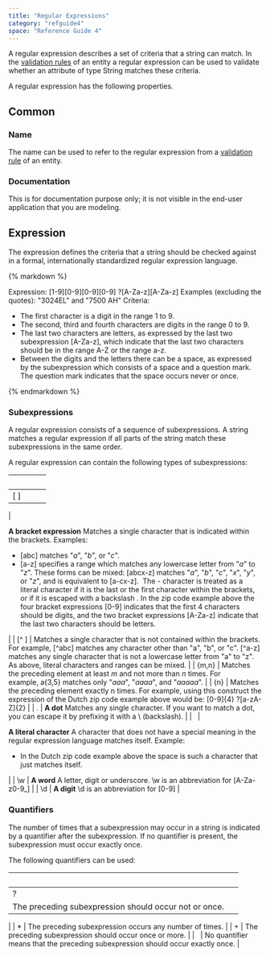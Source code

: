```yaml
---
title: "Regular Expressions"
category: "refguide4"
space: "Reference Guide 4"
---
```

A regular expression describes a set of criteria that a string can match. In the [validation rules](Validation+Rules) of an entity a regular expression can be used to validate whether an attribute of type String matches these criteria.

A regular expression has the following properties.

## Common

### Name

The name can be used to refer to the regular expression from a [validation rule](Validation+Rules) of an entity.

### Documentation

This is for documentation purpose only; it is not visible in the end-user application that you are modeling.

## Expression

The expression defines the criteria that a string should be checked against in a formal, internationally standardized regular expression language.

<div class="alert alert-info">{% markdown %}

Expression: [1-9][0-9][0-9][0-9] ?[A-Za-z][A-Za-z]
Examples (excluding the quotes): "3024EL" and "7500 AH"
Criteria:

*   The first character is a digit in the range 1 to 9.
*   The second, third and fourth characters are digits in the range 0 to 9.
*   The last two characters are letters, as expressed by the last two subexpression [A-Za-z], which indicate that the last two characters should be in the range A-Z or the range a-z.
*   Between the digits and the letters there can be a space, as expressed by the subexpression which consists of a space and a question mark. The question mark indicates that the space occurs never or once.

{% endmarkdown %}</div>

### Subexpressions

A regular expression consists of a sequence of subexpressions. A string matches a regular expression if all parts of the string match these subexpressions in the same order.

A regular expression can contain the following types of subexpressions:

|           |   |
| --- | --- |
| [ ]
 | 

**A bracket expression**
Matches a single character that is indicated within the brackets.
Examples:

*   [abc] matches "_a_", "_b_", or "_c_".
*   [a-z] specifies a range which matches any lowercase letter from "_a_" to "_z_".
    These forms can be mixed: [abcx-z] matches "_a_", "_b_", "_c_", "_x_", "_y_", or "_z_", and is equivalent to [a-cx-z]. 
    The - character is treated as a literal character if it is the last or the first character within the brackets, or if it is escaped with a backslash \.
    In the zip code example above the four bracket expressions [0-9] indicates that the first 4 characters should be digits, and the two bracket expressions [A-Za-z] indicate that the last two characters should be letters.

 |
| [^ ]
 | Matches a single character that is not contained within the brackets.
For example, [^abc] matches any character other than "a", "b", or "c". [^a-z] matches any single character that is not a lowercase letter from "a" to "z". As above, literal characters and ranges can be mixed. |
| {m,n}
 | Matches the preceding element at least _m_ and not more than _n_ times.
For example, a{3,5} matches only "_aaa_", "_aaaa_", and "_aaaaa_".
 |
| {n}
 | Matches the preceding element exactly n times.
For example, using this construct the expression of the Dutch zip code example above would be:
[0-9]{4} ?[a-zA-Z]{2} |
| .
 | **A dot**
Matches any single character. If you want to match a dot, you can escape it by prefixing it with a \ (backslash).
 |
|   | 

**A literal character**
A character that does not have a special meaning in the regular expression language matches itself.
Example:

*   In the Dutch zip code example above the space is such a character that just matches itself.

 |
| \w
 | **A word**
A letter, digit or underscore.
\w is an abbreviation for [A-Za-z0-9_]
 |
| \d
 | **A digit**
\d is an abbreviation for [0-9]
 |

### Quantifiers

The number of times that a subexpression may occur in a string is indicated by a quantifier after the subexpression. If no quantifier is present, the subexpression must occur exactly once.

The following quantifiers can be used:

|   |   |
| --- | --- |
| ?
 | The preceding subexpression should occur not or once.
 |
| *
 | The preceding subexpression occurs any number of times.
 |
| +
 | The preceding subexpression should occur once or more.
 |
|   | No quantifier means that the preceding subexpression should occur exactly once.
 |